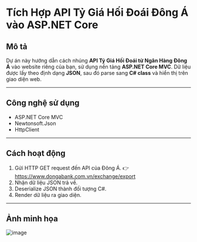 # Tích Hợp API Tỷ Giá Hối Đoái Đông Á vào ASP.NET Core

##  Mô tả
Dự án này hướng dẫn cách nhúng **API Tỷ Giá Hối Đoái từ Ngân Hàng Đông Á** vào website riêng của bạn, sử dụng nền tảng **ASP.NET Core MVC**. Dữ liệu được lấy theo định dạng **JSON**, sau đó parse sang **C# class** và hiển thị trên giao diện web.

---

##  Công nghệ sử dụng
- ASP.NET Core MVC
- Newtonsoft.Json
- HttpClient

---

##  Cách hoạt động
1. Gửi HTTP GET request đến API của Đông Á.
   👉 https://www.dongabank.com.vn/exchange/export
2. Nhận dữ liệu JSON trả về.
3. Deserialize JSON thành đối tượng C#.
4. Render dữ liệu ra giao diện.

---
## Ảnh minh họa
![image](https://github.com/user-attachments/assets/185aa729-3f19-4d9b-b6eb-86c65b4098a2)

